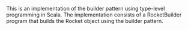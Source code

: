 
This is an implementation of the builder pattern using type-level programming in Scala.
The implementation consists of a RocketBuilder program that builds the Rocket object
using the builder pattern.